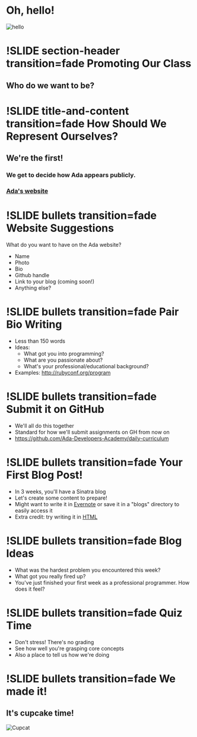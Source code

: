 Oh, hello! 
================
![hello](/images/hello.gif) 

!SLIDE section-header transition=fade
Promoting Our Class
===================
## Who do we want to be?

!SLIDE title-and-content transition=fade
How Should We Represent Ourselves?
===================
## We're the first!
### We get to decide how Ada appears publicly.
### <a href="http://adadevelopersacademy.org" target="blank">Ada's website</a>

!SLIDE bullets transition=fade
Website Suggestions
===================
What do you want to have on the Ada website?  

- Name
- Photo
- Bio
- Github handle
- Link to your blog (coming soon!)
- Anything else?

!SLIDE bullets transition=fade
Pair Bio Writing
===================

- Less than 150 words
- Ideas:
  - What got you into programming?
  - What are you passionate about?
  - What's your professional/educational background?
- Examples: <http://rubyconf.org/program>  

!SLIDE bullets transition=fade
Submit it on GitHub
===================

- We'll all do this together
- Standard for how we'll submit assignments on GH from now on
- <https://github.com/Ada-Developers-Academy/daily-curriculum>


!SLIDE bullets transition=fade
Your First Blog Post!
===================

- In 3 weeks, you'll have a Sinatra blog
- Let's create some content to prepare!
- Might want to write it in [Evernote](http://evernote.com) or save it in 
a "blogs" directory to easily access it
- Extra credit: try writing it in [HTML](https://developer.mozilla.org/en-US/docs/Web/Guide/HTML/Introduction)


!SLIDE bullets transition=fade
Blog Ideas
===================

- What was the hardest problem you encountered this week?
- What got you really fired up?
- You've just finished your first week as a professional programmer. How does it feel?

!SLIDE bullets transition=fade
Quiz Time
===================

- Don't stress! There's no grading
- See how well you're grasping core concepts
- Also a place to tell us how we're doing

!SLIDE bullets transition=fade
We made it! 
===================
## It's cupcake time!
![Cupcat](/images/cupcat.gif) 


